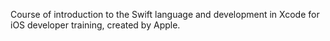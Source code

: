 Course of introduction to the Swift language and development in Xcode for iOS developer training, created by Apple.

